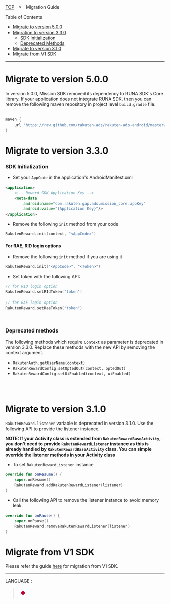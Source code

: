 [TOP](../../README.md#top)　>　Migration Guide

Table of Contents
* [Migrate to version 5.0.0](#migrate-to-version-500)
* [Migration to version 3.3.0](#migrate-to-version-330)
    * [SDK Initialization](#sdk-initialization)
    * [Deprecated Methods](#deprecated-methods)
* [Migrate to version 3.1.0](#migrate-to-version-310)
* [Migrate from V1 SDK](#migrate-from-v1-sdk)
---
# Migrate to version 5.0.0
In version 5.0.0, Mission SDK removed its dependency to RUNA SDK's Core library. If your application does not integrate RUNA SDK, then you can remove the following maven repository in project level `build.gradle` file.  
```groovy

maven { 
    url 'https://raw.github.com/rakuten-ads/rakuten-ads-android/master/maven' 
}

```

# Migrate to version 3.3.0
### SDK Initialization
* Set your `AppCode` in the application's AndroidManifest.xml
```xml
<application>
    <!-- Reward SDK Application Key -->
    <meta-data
        android:name="com.rakuten.gap.ads.mission_core.appKey"
        android:value="{Application Key}"/>
</application>
```
* Remove the following `init` method from your code
```kotlin
RakutenReward.init(context, "<AppCode>")
```

#### For RAE, RID login options
* Remove the following `init` method if you are using it
```kotlin
RakutenReward.init("<AppCode>", "<Token>")
```
* Set token with the following API:
```kotlin
// for RID login option
RakutenReward.setRIdToken("token")

// for RAE login option
RakutenReward.setRaeToken("token")
```
<br/>

### Deprecated methods
The following methods which require `Context` as parameter is deprecated in version 3.3.0. Replace these methods with the new API by removing the context argument.
* `RakutenAuth.getUserName(context)`
* `RakutenRewardConfig.setOptedOut(context, optedOut)`
* `RakutenRewardConfig.setUiEnabled(context, uiEnabled)`

<br/><br/>

# Migrate to version 3.1.0
`RakutenReward.listener` variable is deprecated in version 3.1.0. Use the following API to provide the listener instance.

**NOTE: If your Activity class is extended from `RakutenRewardBaseActivity`, you don't need to provide `RakutenRewardListener` instance as this is already handled by `RakutenRewardBaseActivity` class. You can simple override the listener methods in your Activity class**

* To set `RakutenRewardListener` instance
```kotlin
override fun onResume() {
    super.onResume()
    RakutenReward.addRakutenRewardListener(listener)
}
```

* Call the following API to remove the listener instance to avoid memory leak
```kotlin
override fun onPause() {
    super.onPause()
    RakutenReward.removeRakutenRewardListener(listener)
}
```  

# Migrate from V1 SDK
Please refer the guide [here](migrate-from-v1.md) for migration from V1 SDK.  

---
LANGUAGE :
> [![ja](../lang/ja.png)](../ja/migration/README.md)